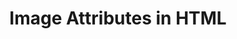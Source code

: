 ---
id: image-attributes
title: Image Attributes in HTML
sidebar_label: Image Attributes
sidebar_position: 2
tags: [html, web-development, image-attributes, images]
description: In this tutorial, you will learn about image attributes in HTML. Image attributes define the appearance, behavior, and alignment of images on web pages.
---